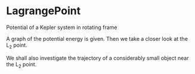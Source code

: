 # LagrangePoint
Potential of a Kepler system in rotating frame

A graph of the potential energy is given. Then we take a closer look at the $\mathrm{L}_2$ point.

We shall also investigate the trajectory of a considerably small object near the $\mathrm{L}_2$ point.
